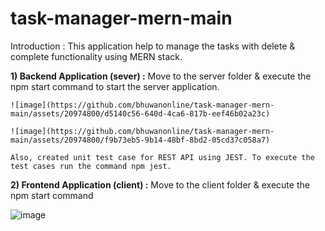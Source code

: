 # task-manager-mern-main

Introduction :
This application help to manage the tasks with delete & complete functionality using MERN stack.

**1) Backend Application (sever) :**
    Move to the server folder & execute the npm start command to start the server application.

    ![image](https://github.com/bhuwanonline/task-manager-mern-main/assets/20974800/d5140c56-640d-4ca6-817b-eef46b02a23c)   

    ![image](https://github.com/bhuwanonline/task-manager-mern-main/assets/20974800/f9b73eb5-9b14-48bf-8bd2-05cd37c058a7)

    Also, created unit test case for REST API using JEST. To execute the test cases run the command npm jest.

   
**2) Frontend Application (client) :**
   Move to the client folder & execute the npm start command

   ![image](https://github.com/bhuwanonline/task-manager-mern-main/assets/20974800/bdf9bae4-f8d8-4a52-bb29-3c7053061a24)
   
